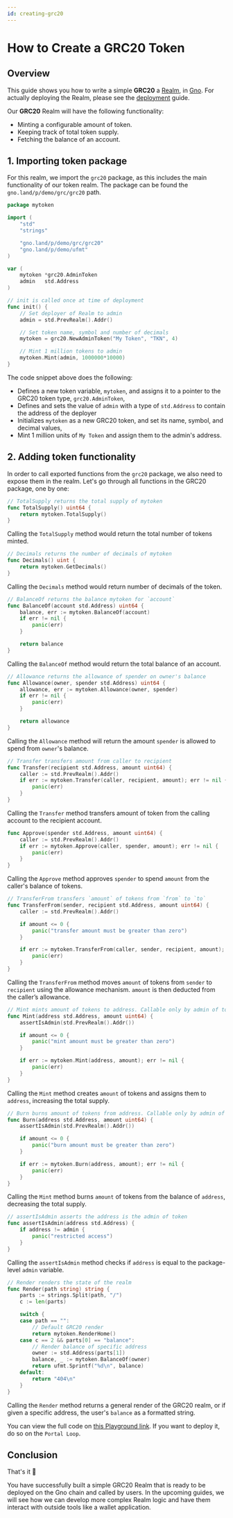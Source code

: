 ```yaml
---
id: creating-grc20
---
```


# How to Create a GRC20 Token
## Overview

This guide shows you how to write a simple **GRC20**
a [Realm](../concepts/realms.md), in [Gno](../concepts/gno-language.md). For actually deploying the Realm, please see the
[deployment](deploy.md) guide.

Our **GRC20** Realm will have the following functionality:

- Minting a configurable amount of token.
- Keeping track of total token supply.
- Fetching the balance of an account.

## 1. Importing token package
For this realm, we import the `grc20` package, as this includes
the main functionality of our token realm. The package can be found the 
`gno.land/p/demo/grc/grc20` path.

[embedmd]:# (../assets/how-to-guides/creating-grc20/mytoken-1.gno go)
```go
package mytoken

import (
	"std"
	"strings"

	"gno.land/p/demo/grc/grc20"
	"gno.land/p/demo/ufmt"
)

var (
	mytoken *grc20.AdminToken
	admin   std.Address
)

// init is called once at time of deployment
func init() {
	// Set deployer of Realm to admin
	admin = std.PrevRealm().Addr()

	// Set token name, symbol and number of decimals
	mytoken = grc20.NewAdminToken("My Token", "TKN", 4)

	// Mint 1 million tokens to admin
	mytoken.Mint(admin, 1000000*10000)
}
```

The code snippet above does the following:
- Defines a new token variable, `mytoken`, and assigns it to a
pointer to the GRC20 token type, `grc20.AdminToken`,
- Defines and sets the value of `admin` with a type of `std.Address` to contain 
the address of the deployer
- Initializes `mytoken` as a new GRC20 token, and set its name, symbol, and 
decimal values,
- Mint 1 million units of `My Token` and assign them to the admin's address.

## 2. Adding token functionality

In order to call exported functions from the `grc20` package, we also need to 
expose them in the realm. Let's go through all functions in the GRC20 package,
one by one:

```go
// TotalSupply returns the total supply of mytoken
func TotalSupply() uint64 {
	return mytoken.TotalSupply()
}

```
Calling the `TotalSupply` method would return the total number of tokens minted.

```go
// Decimals returns the number of decimals of mytoken
func Decimals() uint {
	return mytoken.GetDecimals()
}
```
Calling the `Decimals` method would return number of decimals of the token.

```go
// BalanceOf returns the balance mytoken for `account`
func BalanceOf(account std.Address) uint64 {
	balance, err := mytoken.BalanceOf(account)
	if err != nil {
		panic(err)
	}

	return balance
}
```

Calling the `BalanceOf` method would return the total balance of an account.

```go
// Allowance returns the allowance of spender on owner's balance
func Allowance(owner, spender std.Address) uint64 {
	allowance, err := mytoken.Allowance(owner, spender)
	if err != nil {
		panic(err)
	}

	return allowance
}
```
Calling the `Allowance` method will return the amount `spender` is allowed to spend
from `owner`'s balance.

```go
// Transfer transfers amount from caller to recipient
func Transfer(recipient std.Address, amount uint64) {
	caller := std.PrevRealm().Addr()
	if err := mytoken.Transfer(caller, recipient, amount); err != nil {
		panic(err)
	}
}
```
Calling the `Transfer` method transfers amount of token from the calling account 
to the recipient account.

```go
func Approve(spender std.Address, amount uint64) {
	caller := std.PrevRealm().Addr()
	if err := mytoken.Approve(caller, spender, amount); err != nil {
		panic(err)
	}
}
```
Calling the `Approve` method approves `spender` to spend `amount` from the caller's
balance of tokens.

```go
// TransferFrom transfers `amount` of tokens from `from` to `to` 
func TransferFrom(sender, recipient std.Address, amount uint64) {
	caller := std.PrevRealm().Addr()

	if amount <= 0 {
		panic("transfer amount must be greater than zero")
	}

	if err := mytoken.TransferFrom(caller, sender, recipient, amount); err != nil {
		panic(err)
	}
}
```
Calling the `TransferFrom` method moves `amount` of tokens from `sender` to 
`recipient` using the allowance mechanism. `amount` is then deducted from the
caller’s allowance.

```go
// Mint mints amount of tokens to address. Callable only by admin of token
func Mint(address std.Address, amount uint64) {
	assertIsAdmin(std.PrevRealm().Addr())

	if amount <= 0 {
		panic("mint amount must be greater than zero")
	}

	if err := mytoken.Mint(address, amount); err != nil {
		panic(err)
	}
}
```
Calling the `Mint` method creates `amount` of tokens and assigns them to `address`,
increasing the total supply.

```go
// Burn burns amount of tokens from address. Callable only by admin of token
func Burn(address std.Address, amount uint64) {
	assertIsAdmin(std.PrevRealm().Addr())

	if amount <= 0 {
		panic("burn amount must be greater than zero")
	}

	if err := mytoken.Burn(address, amount); err != nil {
		panic(err)
	}
}
```
Calling the `Mint` method burns `amount` of tokens from the balance of `address`,
decreasing the total supply.

```go
// assertIsAdmin asserts the address is the admin of token
func assertIsAdmin(address std.Address) {
	if address != admin {
		panic("restricted access")
	}
}
```
Calling the `assertIsAdmin` method checks if `address` is equal to the 
package-level `admin` variable. 

```go
// Render renders the state of the realm
func Render(path string) string {
	parts := strings.Split(path, "/")
	c := len(parts)

	switch {
	case path == "":
		// Default GRC20 render
		return mytoken.RenderHome()
	case c == 2 && parts[0] == "balance":
		// Render balance of specific address
		owner := std.Address(parts[1])
		balance, _ := mytoken.BalanceOf(owner)
		return ufmt.Sprintf("%d\n", balance)
	default:
		return "404\n"
	}
}
```
Calling the `Render` method returns a general render of the GRC20 realm, or
if given a specific address, the user's `balance` as a formatted string.

You can view the full code on [this Playground link](https://play.gno.land/p/km7Ja6WDQoL). If you want to deploy it, do so on the `Portal Loop`.

## Conclusion
That's it 🎉

You have successfully built a simple GRC20 Realm that is ready to be deployed on the Gno chain and called by users.
In the upcoming guides, we will see how we can develop more complex Realm logic and have them interact with outside tools like a wallet application.
